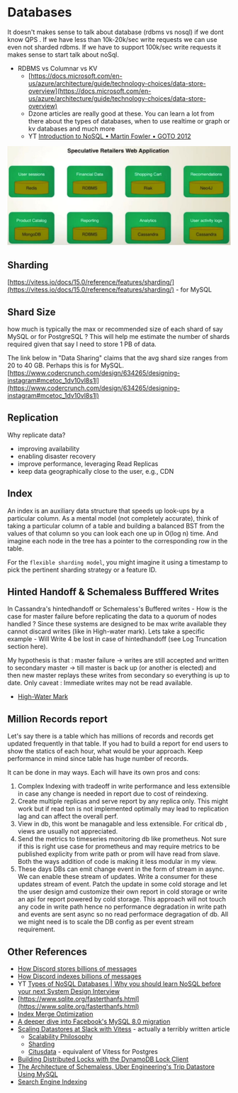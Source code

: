 # Databases

It doesn't makes sense to talk about database (rdbms vs nosql) if we dont know QPS . If we have less than 10k-20k/sec write requests we can use even not sharded rdbms. If we have to support 100k/sec write requests it makes sense to start talk about noSql.

- RDBMS vs Columnar vs KV
  - [https://docs.microsoft.com/en-us/azure/architecture/guide/technology-choices/data-store-overview](https://docs.microsoft.com/en-us/azure/architecture/guide/technology-choices/data-store-overview)
  - Dzone articles are really good at these. You can learn a lot from there about the types of databases, when to use realtime or graph or kv databases and much more
  - YT [Introduction to NoSQL • Martin Fowler • GOTO 2012](https://www.youtube.com/watch?v=qI_g07C_Q5I&ab_channel=GOTOConferences)

![Martin Fowler - Suitable DB](./assets/martin-fowler-suitable-db.png)

## Sharding

[https://vitess.io/docs/15.0/reference/features/sharding/](https://vitess.io/docs/15.0/reference/features/sharding/) - for MySQL

## Shard Size

how much is typically the max or recommended size of each shard of say MySQL or for PostgreSQL ? This will help me estimate the number of shards required given that say I need to store 1 PB of data.

The link below in "Data Sharing" claims that the avg shard size ranges from 20 to 40 GB. Perhaps this is for MySQL.
[https://www.codercrunch.com/design/634265/designing-instagram#mcetoc_1dv10vl8s1l](https://www.codercrunch.com/design/634265/designing-instagram#mcetoc_1dv10vl8s1l)

## Replication

Why replicate data?

- improving availability
- enabling disaster recovery
- improve performance, leveraging Read Replicas
- keep data geographically close to the user, e.g., CDN

## Index

An index is an auxiliary data structure that speeds up look-ups by a particular column. As a mental model (not completely accurate), think of taking a particular column of a table and building a balanced BST from the values of that column so you can look each one up in O(log n) time. And imagine each node in the tree has a pointer to the corresponding row in the table.

For the `flexible sharding model`, you might imagine it using a timestamp to pick the pertinent sharding strategy or a feature ID.

## Hinted Handoff & Schemaless Bufffered Writes

In Cassandra's hintedhandoff or Schemaless's Buffered writes  - How is the case for master failure before replicating the data to a quorum of nodes handled ? Since these systems are designed to be max write available they cannot discard writes (like in High-water mark). Lets take a specific example -  Will Write 4 be lost in case of hintedhandoff (see Log Truncation section here).

My hypothesis is that : master failure -> writes are still accepted and written to secondary master -> till master is back up (or another is elected) and then new master replays these writes from secondary so everything is up to date. Only caveat : Immediate writes may not be read available.

- [High-Water Mark](https://martinfowler.com/articles/patterns-of-distributed-systems/high-watermark.html)

## Million Records report

Let's say there is a table which has millions of records and records get updated frequently in that table. If you had to build a report for end users to show the statics of each hour, what would be your approach. Keep performance in mind since table has huge number of records.

It can be done in may ways. Each will have its own pros and cons:

1. Complex Indexing with tradeoff in write performance and less extensible in case any change is needed in report due to cost of reindexing.
2. Create multiple replicas and serve report by any replica only. This might work but if read txn is not implemented optimally may lead to replication lag and can affect the overall perf.
3. View in db, this wont be managable and less extensible. For critical db , views are usually not appreciated.
4. Send the metrics to timeseries monitoring db like prometheus. Not sure if this is right use case for prometheus and may require metrics to be published explicity from write path or prom will have read from slave. Both the ways addition of code is making it less modular in my view.
5. These days DBs can emit change event in the form of stream in async. We can enable these stream of updates. Write a consumer for these updates stream of event. Patch the update in some cold storage and let the user design amd customize their own report in cold storage or write an api for report powered by cold storage. This approach will not touch any code in write path hence no performance degradation in write path and events are sent async so no read performace degragation of db. All we might need is to scale the DB config as per event stream requirement.

## Other References

- [How Discord stores billions of messages](https://discord.com/blog/how-discord-stores-billions-of-messages)
- [How Discord indexes billions of messages](https://discord.com/blog/how-discord-indexes-billions-of-messages)
- YT [Types of NoSQL Databases | Why you should learn NoSQL before your next System Design Interview](https://www.youtube.com/watch?v=Tkr_2Hl8StE)
- [https://www.sqlite.org/fasterthanfs.html](https://www.sqlite.org/fasterthanfs.html)
- [Index Merge Optimization](https://dev.mysql.com/doc/refman/8.0/en/index-merge-optimization.html)
- [A deeper dive into Facebook's MySQL 8.0 migration](https://www.zdnet.com/article/a-deeper-dive-into-facebooks-mysql-8-0-migration/)
- [Scaling Datastores at Slack with Vitess](https://slack.engineering/scaling-datastores-at-slack-with-vitess/) - actually a terribly written article
  - [Scalability Philosophy](https://vitess.io/docs/overview/scalability-philosophy/)
  - [Sharding](https://vitess.io/docs/reference/features/sharding/)
  - [Citusdata](https://www.citusdata.com/) - equivalent of Vitess for Postgres
- [Building Distributed Locks with the DynamoDB Lock Client](https://aws.amazon.com/blogs/database/building-distributed-locks-with-the-dynamodb-lock-client/)
- [The Architecture of Schemaless, Uber Engineering's Trip Datastore Using MySQL](https://eng.uber.com/schemaless-part-two-architecture/)
- [Search Engine Indexing](https://en.wikipedia.org/wiki/Search_engine_indexing)
